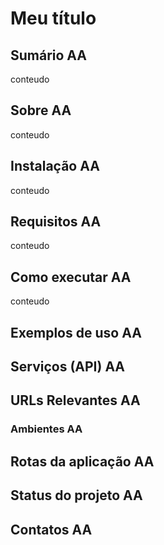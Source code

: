 # Meu título

## Sumário AA
conteudo
## Sobre AA
conteudo
## Instalação AA
conteudo
## Requisitos AA
conteudo
## Como executar AA
conteudo
## Exemplos de uso AA

## Serviços (API) AA

## URLs Relevantes AA

### Ambientes AA

## Rotas da aplicação AA

## Status do projeto AA

## Contatos AA

